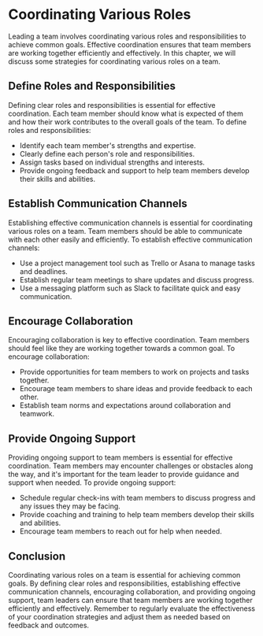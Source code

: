 Coordinating Various Roles
===================================================

Leading a team involves coordinating various roles and responsibilities to achieve common goals. Effective coordination ensures that team members are working together efficiently and effectively. In this chapter, we will discuss some strategies for coordinating various roles on a team.

Define Roles and Responsibilities
---------------------------------

Defining clear roles and responsibilities is essential for effective coordination. Each team member should know what is expected of them and how their work contributes to the overall goals of the team. To define roles and responsibilities:

* Identify each team member's strengths and expertise.
* Clearly define each person's role and responsibilities.
* Assign tasks based on individual strengths and interests.
* Provide ongoing feedback and support to help team members develop their skills and abilities.

Establish Communication Channels
--------------------------------

Establishing effective communication channels is essential for coordinating various roles on a team. Team members should be able to communicate with each other easily and efficiently. To establish effective communication channels:

* Use a project management tool such as Trello or Asana to manage tasks and deadlines.
* Establish regular team meetings to share updates and discuss progress.
* Use a messaging platform such as Slack to facilitate quick and easy communication.

Encourage Collaboration
-----------------------

Encouraging collaboration is key to effective coordination. Team members should feel like they are working together towards a common goal. To encourage collaboration:

* Provide opportunities for team members to work on projects and tasks together.
* Encourage team members to share ideas and provide feedback to each other.
* Establish team norms and expectations around collaboration and teamwork.

Provide Ongoing Support
-----------------------

Providing ongoing support to team members is essential for effective coordination. Team members may encounter challenges or obstacles along the way, and it's important for the team leader to provide guidance and support when needed. To provide ongoing support:

* Schedule regular check-ins with team members to discuss progress and any issues they may be facing.
* Provide coaching and training to help team members develop their skills and abilities.
* Encourage team members to reach out for help when needed.

Conclusion
----------

Coordinating various roles on a team is essential for achieving common goals. By defining clear roles and responsibilities, establishing effective communication channels, encouraging collaboration, and providing ongoing support, team leaders can ensure that team members are working together efficiently and effectively. Remember to regularly evaluate the effectiveness of your coordination strategies and adjust them as needed based on feedback and outcomes.
